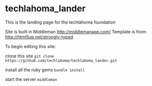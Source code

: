 techlahoma_lander
=================

This is the landing page for the techlahoma foundation


Site is built in Middleman http://middlemanapp.com/
Template is from: http://html5up.net/strongly-typed


To begin editing this site:

clone this site
```git clone https://github.com/techlahoma/techlahoma_lander.git```

install all the ruby gems
```bundle install```

start the server
```middleman```
